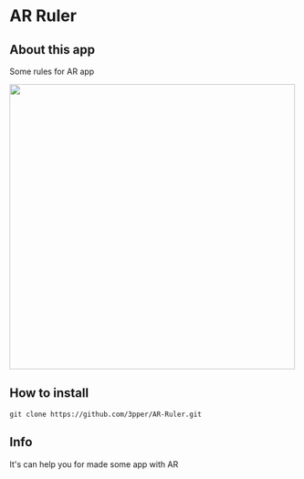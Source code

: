 # AR Ruler

## About this app

Some rules for AR app

<img src="https://github.com/3pper/AR-Ruler/blob/main/Documents/image.PNG" width="500">

## How to install 

```
git clone https://github.com/3pper/AR-Ruler.git
```
## Info 

It's can help you for made some app with AR
